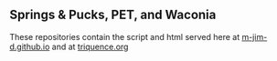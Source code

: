 ## Springs & Pucks, PET, and Waconia
These repositories contain the script and html served here at [m-jim-d.github.io](https://m-jim-d.github.io/springsandpucks/) and at [triquence.org](triquence.org)

